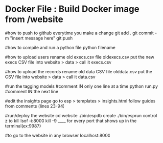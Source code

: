 # Docker File : Build Docker image from /website


#how to push to github everytime you make a change
git add .
git commit -m "insert message here"
git push 

#how to compile and run a python file
python filename

#how to upload users
rename old execs.csv file oldexecs.csv
put the new execs CSV file into website > data > call it execs.csv

#how to upload the records
rename old data CSV file olddata.csv
put the CSV file into website > data > call it data.csv

#run the tagging models
#comment IN only one line at a time
python run.py
#comment IN the next line

#edit the insights page
go to esp > templates > insights.html
follow guides from comments (lines 23-94)

#run/deploy the website
cd website
./bin/espdb create
./bin/esprun
control z to kill
lsof -i:8000
kill -9 ____ for every port that shows up in the terminal(ex:9987)

#to go to the website in any browser
localhost:8000
